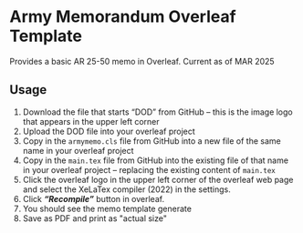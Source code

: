 # Army Memorandum Overleaf Template

Provides a basic AR 25-50 memo in Overleaf.
Current as of MAR 2025

## Usage

1. Download the file that starts “DOD” from GitHub – this is the image logo that appears in the upper left corner
2. Upload the DOD file into your overleaf project
3. Copy in the `armymemo.cls` file from GitHub into a new file of the same name in your overleaf project
4. Copy in the `main.tex` file from GitHub into the existing file of that name in your overleaf project – replacing the existing content of `main.tex`
5. Click the overleaf logo in the upper left corner of the overleaf web page and select the XeLaTex compiler (2022) in the settings.
6. Click ***“Recompile”*** button in overleaf.
7. You should see the memo template generate
8. Save as PDF and print as "actual size"

